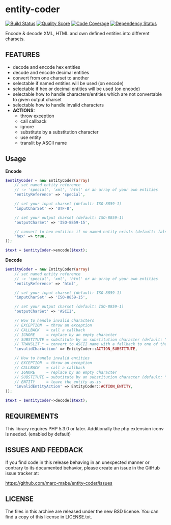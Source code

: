 entity-coder
============

[![Build Status](https://secure.travis-ci.org/marc-mabe/entity-coder.png?branch=master)](http://travis-ci.org/marc-mabe/entity-coder)
[![Quality Score](https://scrutinizer-ci.com/g/marc-mabe/entity-coder/badges/quality-score.png?b=master)](https://scrutinizer-ci.com/g/marc-mabe/entity-coder/?branch=master)
[![Code Coverage](https://scrutinizer-ci.com/g/marc-mabe/entity-coder/badges/coverage.png?b=master)](https://scrutinizer-ci.com/g/marc-mabe/entity-coder/?branch=master)
[![Dependency Status](https://www.versioneye.com/php/marc-mabe:entity-coder/dev-master/badge.png)](https://www.versioneye.com/php/marc-mabe:entity-coder/dev-master)

Encode & decode XML, HTML and own defined entities into different charsets.


FEATURES
--------

  * decode and encode hex entities
  * decode and encode decimal entities
  * convert from one charset to another
  * selectable if named entities will be used (on encode)
  * selectable if hex or decimal entities will be used (on encode)
  * selectable how to handle characters/entities which are not convertable to given output charset
  * selectable how to handle invalid characters
  * **ACTIONS:**
    * throw exception
    * call callback
    * ignore
    * substitute by a substitution character
    * use entity
    * translit by ASCII name 


Usage
-----

**Encode**
```php
$entityCoder = new EntityCoder(array(
    // set named entity reference
    // -> 'special', 'xml', 'html' or an array of your own entities
    'entityReference' => 'special',

    // set your input charset (default: ISO-8859-1)
    'inputCharSet' => 'UTF-8',

    // set your output charset (default: ISO-8859-1)
    'outputCharSet' => 'ISO-8859-15',

    // convert to hex entities if no named entity exists (default: false)
    'hex' => true,
));

$text = $entityCoder->encode($text);
```

**Decode**
```php
$entityCoder = new EntityCoder(array(
    // set named entity reference
    // -> 'special', 'xml', 'html' or an array of your own entities
    'entityReference' => 'html',

    // set your input charset (default: ISO-8859-1)
    'inputCharSet' => 'ISO-8859-15',

    // set your output charset (default: ISO-8859-1)
    'outputCharSet' => 'ASCII',

    // How to handle invalid characters
    // EXCEPTION  = throw an exception
    // CALLBACK   = call a callback
    // IGNORE     = replace by an empty character
    // SUBSTITUTE = substitute by an substitution character (default: "?")
    // TRANSLIT_* = convert to ASCII name with a fallback to one of the other actions
    'invalidCharAction' => EntityCoder::ACTION_SUBSTITUTE,

    // How to handle invalid entities
    // EXCEPTION  = throw an exception
    // CALLBACK   = call a callback
    // IGNORE     = replace by an empty character
    // SUBSTITUTE = substitute by an substitution character (default: "?")
    // ENTITY     = leave the entity as-is
    'invalidEntityAction' => EntityCoder::ACTION_ENTITY,
));

$text = $entityCoder->decode($text);
```


REQUIREMENTS
------------

This library requires PHP 5.3.0 or later.
Additionally the php extension iconv is needed. (enabled by default)


ISSUES AND FEEDBACK
-------------------

If you find code in this release behaving in an unexpected manner or
contrary to its documented behavior, please create an issue in the
GitHub issue tracker at:

https://github.com/marc-mabe/entity-coder/issues


LICENSE
-------

The files in this archive are released under the new BSD license.
You can find a copy of this license in LICENSE.txt.
